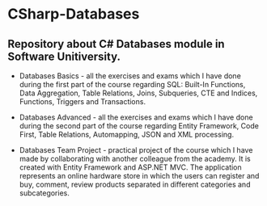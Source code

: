 # CSharp-Databases

## Repository about C# Databases module in Software Unitiversity.

- Databases Basics - all the exercises and exams which I have done during the first part of the course regarding SQL: Built-In Functions, Data Aggregation, Table Relations, Joins, Subqueries, CTE and Indices, Functions, Triggers and Transactions.

- Databases Advanced - all the exercises and exams which I have done during the second part of the course regarding Entity Framework, Code First, Table Relations, Automapping, JSON and XML processing.

- Databases Team Project - practical project of the course which I have made by collaborating with another colleague from the academy. It is created with Entity Framework and ASP.NET MVC. The application represents an online hardware store in which the users can register and buy, comment, review products separated in different categories and subcategories. 
